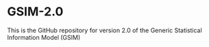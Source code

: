 # GSIM-2.0
This is the GitHub repository for version 2.0 of the Generic Statistical Information Model (GSIM)
